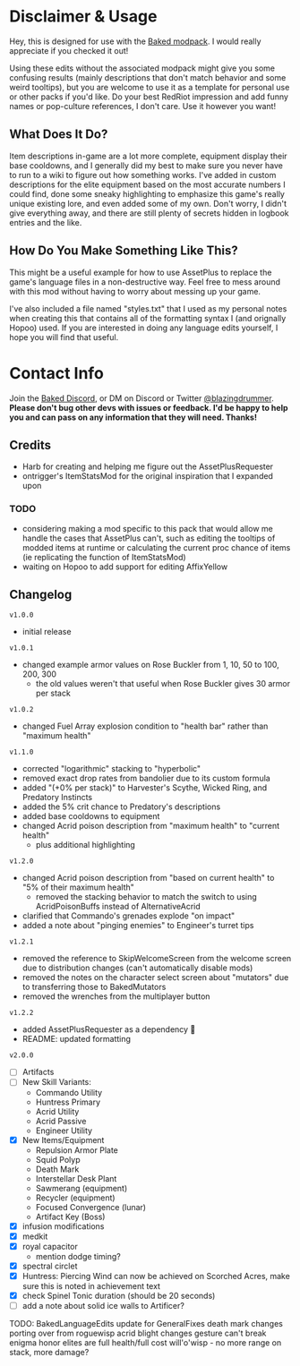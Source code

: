 # Disclaimer & Usage
Hey, this is designed for use with the [Baked modpack](https://thunderstore.io/package/blazingdrummer/BakedModpack/). I would really appreciate if you checked it out!

Using these edits without the associated modpack might give you some confusing results (mainly descriptions that don't match behavior and some weird tooltips), but you are welcome to use it as a template for personal use or other packs if you'd like. Do your best RedRiot impression and add funny names or pop-culture references, I don't care. Use it however you want!

## What Does It Do?
Item descriptions in-game are a lot more complete, equipment display their base cooldowns, and I generally did my best to make sure you never have to run to a wiki to figure out how something works. I've added in custom descriptions for the elite equipment based on the most accurate numbers I could find, done some sneaky highlighting to emphasize this game's really unique existing lore, and even added some of my own. Don't worry, I didn't give everything away, and there are still plenty of secrets hidden in logbook entries and the like.

## How Do You Make Something Like This?
This might be a useful example for how to use AssetPlus to replace the game's language files in a non-destructive way. Feel free to mess around with this mod without having to worry about messing up your game.

I've also included a file named "styles.txt" that I used as my personal notes when creating this that contains all of the formatting syntax I (and orignally Hopoo) used. If you are interested in doing any language edits yourself, I hope you will find that useful.

# Contact Info
Join the [Baked Discord](https://discord.gg/QRtdUbV), or DM on Discord or Twitter [@blazingdrummer](https://twitter.com/blazingdrummer).
**Please don't bug other devs with issues or feedback. I'd be happy to help you and can pass on any information that they will need. Thanks!**

## Credits
  - Harb for creating and helping me figure out the AssetPlusRequester
  - ontrigger's ItemStatsMod for the original inspiration that I expanded upon

### TODO
  - considering making a mod specific to this pack that would allow me handle the cases that AssetPlus can't, such as editing the tooltips of modded items at runtime or calculating the current proc chance of items (ie replicating the function of ItemStatsMod)
  - waiting on Hopoo to add support for editing AffixYellow

## Changelog
`v1.0.0`

  - initial release

`v1.0.1`

  - changed example armor values on Rose Buckler from 1, 10, 50 to 100, 200, 300
    - the old values weren't that useful when Rose Buckler gives 30 armor per stack

`v1.0.2`

  - changed Fuel Array explosion condition to "health bar" rather than "maximum health"

`v1.1.0`

  - corrected "logarithmic" stacking to "hyperbolic"
  - removed exact drop rates from bandolier due to its custom formula
  - added "(+0% per stack)" to Harvester's Scythe, Wicked Ring, and Predatory Instincts
  - added the 5% crit chance to Predatory's descriptions
  - added base cooldowns to equipment
  - changed Acrid poison description from "maximum health" to "current health"
    - plus additional highlighting

`v1.2.0`

  - changed Acrid poison description from "based on current health" to "5% of their maximum health"
    - removed the stacking behavior to match the switch to using AcridPoisonBuffs instead of AlternativeAcrid
  - clarified that Commando's grenades explode "on impact"
  - added a note about "pinging enemies" to Engineer's turret tips

`v1.2.1`

  - removed the reference to SkipWelcomeScreen from the welcome screen due to distribution changes (can't automatically disable mods)
  - removed the notes on the character select screen about "mutators" due to transferring those to BakedMutators
  - removed the wrenches from the multiplayer button

`v1.2.2`

  - added AssetPlusRequester as a dependency :facepalm:
  - README: updated formatting

`v2.0.0`

  - [ ] Artifacts
  - [ ] New Skill Variants:
    - Commando Utility
    - Huntress Primary
    - Acrid Utility
    - Acrid Passive
    - Engineer Utility
  - [x] New Items/Equipment
    - Repulsion Armor Plate
    - Squid Polyp
    - Death Mark
    - Interstellar Desk Plant
    - Sawmerang (equipment)
    - Recycler (equipment)
    - Focused Convergence (lunar)
    - Artifact Key (Boss)
  - [x] infusion modifications
  - [x] medkit
  - [x] royal capacitor
    - mention dodge timing?
  - [x] spectral circlet
  - [x] Huntress: Piercing Wind can now be achieved on Scorched Acres, make sure this is noted in achievement text
  - [x] check Spinel Tonic duration (should be 20 seconds)
  - [ ] add a note about solid ice walls to Artificer?

TODO: BakedLanguageEdits update for GeneralFixes
    death mark changes porting over from roguewisp
    acrid blight changes
    gesture can't break enigma
    honor elites are full health/full cost
    will'o'wisp - no more range on stack, more damage?